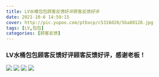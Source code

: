 ```yaml
---
title: LV水桶包包顾客反馈好评顾客反馈好评
date: 2021-10-6 14:59:15
cover: http://pic.yupoo.com/ptbxcp/c5318d20/5ba80128.jpg
tags: [LV,包包]
categories: [顾客反馈]
---
```


###  LV水桶包包顾客反馈好评顾客反馈好评，感谢老板！
![](http://pic.yupoo.com/ptbxcp/5f29e8d2/abefb18f.jpg)
![](http://pic.yupoo.com/ptbxcp/1d4a47ef/ff598a57.jpg)
![](http://pic.yupoo.com/ptbxcp/a2b53673/e7d9eeed.jpg)
![](http://pic.yupoo.com/ptbxcp/c5318d20/5ba80128.jpg)
